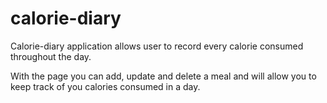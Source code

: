 # calorie-diary
 
Calorie-diary application allows user to record every calorie consumed throughout the day.

With the page you can add, update and delete a meal and will allow you to keep track of you calories consumed in a day.

